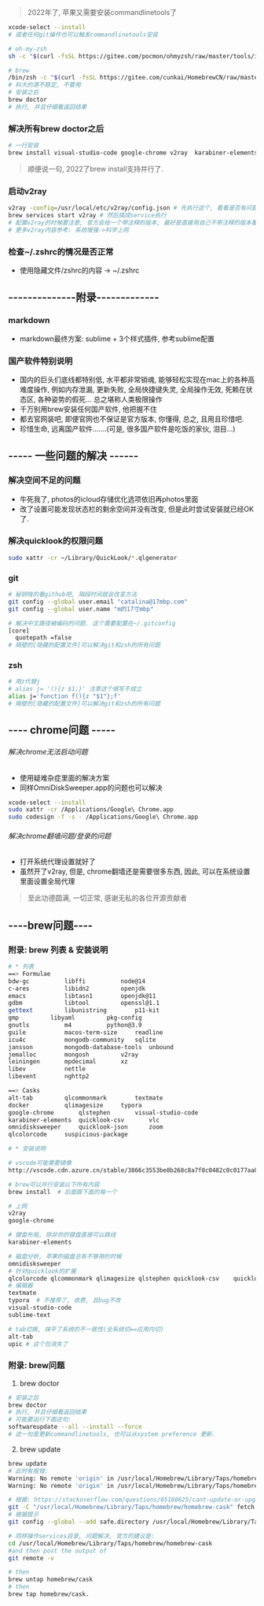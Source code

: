 
> 2022年了, 苹果又需要安装commandlinetools了
```sh
xcode-select --install
# 或者任何git操作也可以触发commandlinetools安装

# oh-my-zsh
sh -c "$(curl -fsSL https://gitee.com/pocmon/ohmyzsh/raw/master/tools/install.sh)"

# brew
/bin/zsh -c "$(curl -fsSL https://gitee.com/cunkai/HomebrewCN/raw/master/Homebrew.sh)"
# 科大的源不稳定, 不要用
# 安装之后
brew doctor 
# 执行, 并且仔细看返回结果
```
### 解决所有brew doctor之后

```sh
# 一行安装
brew install visual-studio-code google-chrome v2ray  karabiner-elements omnidisksweeper qlcolorcode qlcommonmark qlimagesize qlstephen quicklook-csv    quicklook-json suspicious-package textmate alt-tab sublime-text the-unarchiver
```
> 顺便说一句, 2022了brew install支持并行了.



### 启动v2ray
```sh
v2ray -config=/usr/local/etc/v2ray/config.json # 先执行这个, 看看是否有问题
brew services start v2ray # 然后搞成service执行
# 配置v2ray的时候要注意, 官方会给一个带注释的版本, 最好是直接用自己不带注释的版本覆盖下.
# 更多v2ray内容参考: 系统增强->科学上网
```

### 检查~/.zshrc的情况是否正常

- 使用隐藏文件/zshrc的内容 -> ~/.zshrc



## --------------附录-------------
### markdown

- markdown最终方案: sublime + 3个样式插件, 参考sublime配置

### 国产软件特别说明

- 国内的巨头们底线都特别低, 水平都非常销魂, 能够轻松实现在mac上的各种高难度操作, 例如内存泄漏, 更新失败, 全局快捷键失灵, 全局操作无效, 死赖在状态区, 各种姿势的假死... 总之堪称人类极限操作
- 千万别用brew安装任何国产软件, 他把握不住
- 都去官网装吧, 即便官网也不保证是官方版本, 你懂得, 总之, 且用且珍惜吧.
- 珍惜生命, 远离国产软件.......(可是, 很多国产软件是吃饭的家伙, 泪目...)

## ----- 一些问题的解决 ------

### 解决空间不足的问题

- 牛死我了, photos的icloud存储优化选项依旧再photos里面
- 改了设置可能发现状态栏的剩余空间并没有改变, 但是此时尝试安装就已经OK了.



### 解决quicklook的权限问题

```sh
sudo xattr -cr ~/Library/QuickLook/*.qlgenerator
```

### git

```sh
# 秘钥啥的看github吧, 隔段时间就会改变方法
git config --global user.email "catalina@17mbp.com"
git config --global user.name "m的17寸mbp"

# 解决中文路径被编码的问题. 这个需要配置在~/.gitconfig
[core]
  quotepath =false
# 隔壁的[隐藏的配置文件]可以解决git和zsh的所有问题
```

### zsh

```sh
# 用z代替j
# alias j= '(){z $1;}' 注意这个缩写不成立
alias j='function f(){z "$1"};f'
# 隔壁的[隐藏的配置文件]可以解决git和zsh的所有问题
```
## ---- chrome问题 -----

###### 解决chrome无法启动问题

- 使用疑难杂症里面的解决方案
- 同样OmniDiskSweeper.app的问题也可以解决

```sh
xcode-select --install
sudo xattr -cr /Applications/Google\ Chrome.app
sudo codesign -f -s - /Applications/Google\ Chrome.app
```

###### 解决chrome翻墙问题/登录的问题

- 打开系统代理设置就好了
- 虽然开了v2ray, 但是, chrome翻墙还是需要很多东西, 因此, 可以在系统设置里面设置全局代理

> 至此功德圆满, 一切正常, 感谢无私的各位开源贡献者


## ----brew问题----


### 附录: brew 列表 & 安装说明

```sh
# * 列表
==> Formulae
bdw-gc			libffi			node@14
c-ares			libidn2			openjdk
emacs			libtasn1		openjdk@11
gdbm			libtool			openssl@1.1
gettext			libunistring		p11-kit
gmp			libyaml			pkg-config
gnutls			m4			python@3.9
guile			macos-term-size		readline
icu4c			mongodb-community	sqlite
jansson			mongodb-database-tools	unbound
jemalloc		mongosh			v2ray
leiningen		mpdecimal		xz
libev			nettle
libevent		nghttp2

==> Casks
alt-tab			qlcommonmark		textmate
docker			qlimagesize		typora
google-chrome		qlstephen		visual-studio-code
karabiner-elements	quicklook-csv		vlc
omnidisksweeper		quicklook-json		zoom
qlcolorcode		suspicious-package

# * 安装说明

# vscode可能需要镜像
http://vscode.cdn.azure.cn/stable/3866c3553be8b268c8a7f8c0482c0c0177aa8bfa/VSCode-darwin-universal.zip

# brew可以并行安装以下所有内容
brew install  # 后面跟下面的每一个

# 上网
v2ray 
google-chrome   

# 键盘布局, 除非你的键盘直接可以跳线
karabiner-elements  

# 磁盘分析, 苹果的磁盘总有不够用的时候
omnidisksweeper 
# 针对quicklook的扩展
qlcolorcode qlcommonmark qlimagesize qlstephen quicklook-csv    quicklook-json suspicious-package
# 编辑器
textmate
typora  # 不推荐了, 收费, 且bug不改
visual-studio-code
sublime-text

# tab切换, 抹平了系统的不一致性(全系统切==应用内切)
alt-tab
upic # 这个包消失了


```

### 附录: brew问题
1. brew doctor
```sh
# 安装之后
brew doctor 
# 执行, 并且仔细看返回结果
# 可能要运行下面这句:
softwareupdate --all --install --force
# 这一句是更新commandlinetools, 也可以从system preference 更新.
```
2. brew update
```sh
brew update
# 此时有报错:
Warning: No remote 'origin' in /usr/local/Homebrew/Library/Taps/homebrew/homebrew-core, skipping update!
Warning: No remote 'origin' in /usr/local/Homebrew/Library/Taps/homebrew/homebrew-services, skipping update!

# 根据: https://stackoverflow.com/questions/65160625/cant-update-or-upgrade-homebrew
git -C "/usr/local/Homebrew/Library/Taps/homebrew/homebrew-cask" fetch --unshallow
# 根据提示
git config --global --add safe.directory /usr/local/Homebrew/Library/Taps/homebrew/homebrew-core

# 同样操作services目录, 问题解决, 官方的建议是:
cd /usr/local/Homebrew/Library/Taps/homebrew/homebrew-cask 
#and then post the output of 
git remote -v

# then
brew untap homebrew/cask 
# then 
brew tap homebrew/cask.

```
